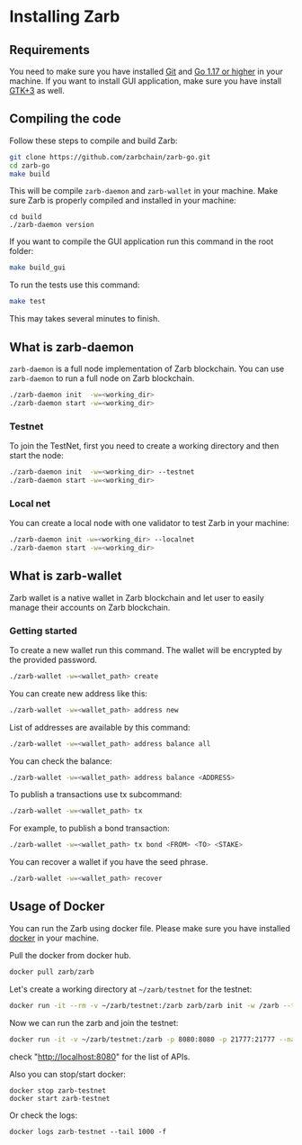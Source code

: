 # Installing Zarb

## Requirements

You need to make sure you have installed [Git](https://git-scm.com/downloads)
and [Go 1.17 or higher](https://golang.org/) in your machine.
If you want to install GUI application, make sure you have install
[GTK+3](https://www.gtk.org/docs/getting-started/) as well.

## Compiling the code

Follow these steps to compile and build Zarb:

```bash
git clone https://github.com/zarbchain/zarb-go.git
cd zarb-go
make build
```

This will be compile `zarb-daemon` and `zarb-wallet` in your machine.
Make sure Zarb is properly compiled and installed in your machine:

```
cd build
./zarb-daemon version
```

If you want to compile the GUI application run this command in the root folder:

```bash
make build_gui
```

To run the tests use this command:

```bash
make test
```

This may takes several minutes to finish.


## What is zarb-daemon

`zarb-daemon` is a full node implementation of Zarb blockchain.
You can use `zarb-daemon` to run a full node on Zarb blockchain.

```bash
./zarb-daemon init  -w=<working_dir>
./zarb-daemon start -w=<working_dir>
```

### Testnet

To join the TestNet, first you need to create a working directory
and then start the node:

```bash
./zarb-daemon init  -w=<working_dir> --testnet
./zarb-daemon start -w=<working_dir>
```

### Local net

You can create a local node with one validator to test Zarb in your machine:

 ```bash
 ./zarb-daemon init -w=<working_dir> --localnet
 ./zarb-daemon start -w=<working_dir>
 ```

## What is zarb-wallet

Zarb wallet is a native wallet in Zarb blockchain and let user to easily manage
their accounts on Zarb blockchain.

### Getting started

To create a new wallet run this command. The wallet will be encrypted by the
provided password.

```bash
./zarb-wallet -w=<wallet_path> create
```

You can create new address like this:

```bash
./zarb-wallet -w=<wallet_path> address new
```

List of addresses are available by this command:

```bash
./zarb-wallet -w=<wallet_path> address balance all
```

You can check the balance:

```bash
./zarb-wallet -w=<wallet_path> address balance <ADDRESS>
```

To publish a transactions use tx subcommand:

```bash
./zarb-wallet -w=<wallet_path> tx
```

For example, to publish a bond transaction:

```bash
./zarb-wallet -w=<wallet_path> tx bond <FROM> <TO> <STAKE>
```

You can recover a wallet if you have the seed phrase.

```bash
./zarb-wallet -w=<wallet_path> recover
```


## Usage of Docker

You can run the Zarb using docker file. Please make sure you have installed
[docker](https://docs.docker.com/engine/install/) in your machine.

Pull the docker from docker hub.

```bash
docker pull zarb/zarb
```

Let's create a working directory at `~/zarb/testnet` for the testnet:

```bash
docker run -it --rm -v ~/zarb/testnet:/zarb zarb/zarb init -w /zarb --testnet
```

Now we can run the zarb and join the testnet:

```bash
docker run -it -v ~/zarb/testnet:/zarb -p 8080:8080 -p 21777:21777 --name zarb-testnet zarb/zarb start -w /zarb
```

check "[http://localhost:8080](http://localhost:8080)" for the list of APIs.

Also you can stop/start docker:

```
docker stop zarb-testnet
docker start zarb-testnet
```

Or check the logs:
```
docker logs zarb-testnet --tail 1000 -f
```
